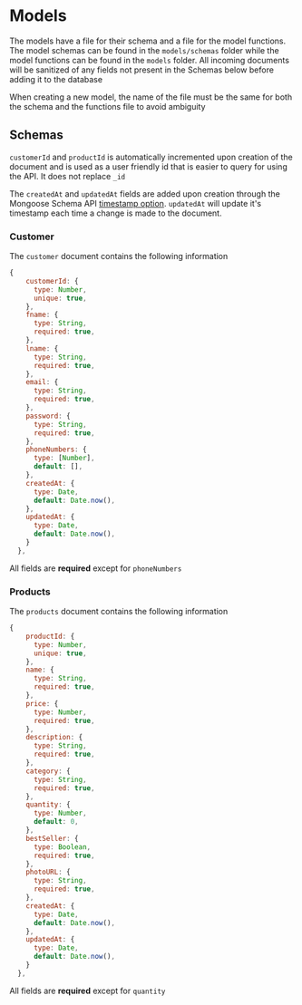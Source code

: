 # Models

The models have a file for their schema and a file for the model functions. The model schemas can be found in the `models/schemas` folder while the model functions can be found in the `models` folder. All incoming documents will be sanitized of any fields not present in the Schemas below before adding it to the database

When creating a new model, the name of the file must be the same for both the schema and the functions file to avoid ambiguity

## Schemas

`customerId` and `productId` is automatically incremented upon creation of the document and is used as a user friendly id that is easier to query for using the API. It does not replace `_id`

The `createdAt` and `updatedAt` fields are added upon creation through the Mongoose Schema API [timestamp option](https://mongoosejs.com/docs/guide.html#timestamps). `updatedAt` will update it's timestamp each time a change is made to the document.

### Customer

The `customer` document contains the following information

```js
{
    customerId: {
      type: Number,
      unique: true,
    },
    fname: {
      type: String,
      required: true,
    },
    lname: {
      type: String,
      required: true,
    },
    email: {
      type: String,
      required: true,
    },
    password: {
      type: String,
      required: true,
    },
    phoneNumbers: {
      type: [Number],
      default: [],
    },
    createdAt: {
      type: Date,
      default: Date.now(),
    },
    updatedAt: {
      type: Date,
      default: Date.now(),
    }
  },
```

All fields are **required** except for `phoneNumbers`

### Products

The `products` document contains the following information

```js
{
    productId: {
      type: Number,
      unique: true,
    },
    name: {
      type: String,
      required: true,
    },
    price: {
      type: Number,
      required: true,
    },
    description: {
      type: String,
      required: true,
    },
    category: {
      type: String,
      required: true,
    },
    quantity: {
      type: Number,
      default: 0,
    },
    bestSeller: {
      type: Boolean,
      required: true,
    },
    photoURL: {
      type: String,
      required: true,
    },
    createdAt: {
      type: Date,
      default: Date.now(),
    },
    updatedAt: {
      type: Date,
      default: Date.now(),
    }
  },
```

All fields are **required** except for `quantity`
